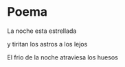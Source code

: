 # Poema
La noche esta estrellada

y tiritan los astros a los lejos

El frio de la noche atraviesa los huesos

